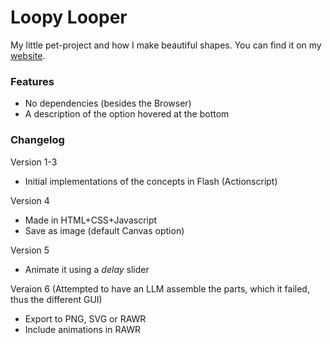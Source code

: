 # Loopy Looper
My little pet-project and how I make beautiful shapes. You can find it on my [website](https://hyperagon.github.io/projects/loopylooper/).

### Features
- No dependencies (besides the Browser)
- A description of the option hovered at the bottom

### Changelog

Version 1-3
- Initial implementations of the concepts in Flash (Actionscript)

Version 4
- Made in HTML+CSS+Javascript
- Save as image (default Canvas option)

Version 5
- Animate it using a *delay* slider

Veraion 6 (Attempted to have an LLM assemble the parts, which it failed, thus the different GUI)
- Export to PNG, SVG or RAWR
- Include animations in RAWR

